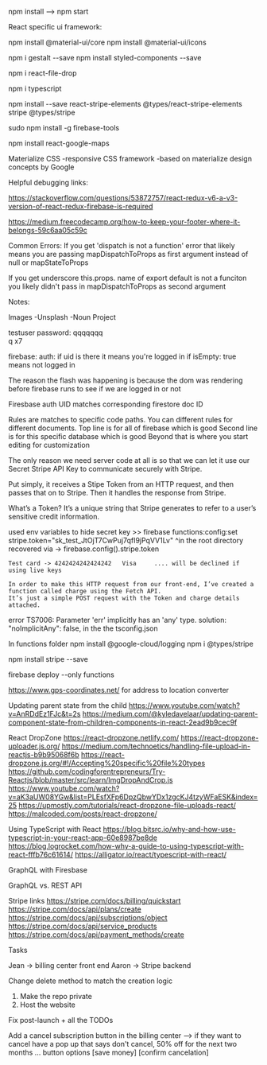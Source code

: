 
npm install --> npm start

React specific ui framework:

npm install @material-ui/core
npm install @material-ui/icons


npm i gestalt --save
npm install styled-components --save


npm i react-file-drop

npm i typescript

npm install --save react-stripe-elements @types/react-stripe-elements stripe @types/stripe

sudo npm install -g firebase-tools

npm install react-google-maps


Materialize CSS
-responsive CSS framework
-based on materialize design concepts by Google

Helpful debugging links:

https://stackoverflow.com/questions/53872757/react-redux-v6-a-v3-version-of-react-redux-firebase-is-required

https://medium.freecodecamp.org/how-to-keep-your-footer-where-it-belongs-59c6aa05c59c

Common Errors:
If you get 'dispatch is not a function' error that likely means you are passing mapDispatchToProps as first argument instead of null or mapStateToProps

If you get underscore this.props. name of export default is not a funciton you likely didn't pass in mapDispatchToProps as second argument


Notes:

Images
-Unsplash
-Noun Project

testuser password: qqqqqqq  
q x7

firebase: auth: if uid is there it means you're logged in
  if isEmpty: true means not logged in

The reason the flash was happening is because the dom was rendering before firebase runs to see if we are logged in or not

Firesbase auth UID matches corresponding firestore doc ID

Rules are matches to specific code paths. You can different rules for different documents.
  Top line is for all of firebase which is good
  Second line is for this specific database which is good
  Beyond that is where you start editing for customization




  The only reason we need server code at all is so that we can let it use our Secret Stripe API Key
  to communicate securely with Stripe.

  Put simply, it receives a Stipe Token from an HTTP request, and then passes that on to Stripe.
  Then it handles the response from Stripe.

  What’s a Token? It’s a unique string that Stripe generates to refer to a user’s sensitive credit information.


  used env variables to hide secret key >> firebase functions:config:set stripe.token="sk_test_JtOjT7CwPuj7qfI9jPqVV1Lv"
                                                ^in the root directory
    recovered via -> firebase.config().stripe.token

    Test card -> 4242424242424242	Visa     .... will be declined if using live keys

    In order to make this HTTP request from our front-end, I’ve created a function called charge using the Fetch API.
    It’s just a simple POST request with the Token and charge details attached.


error TS7006: Parameter 'err' implicitly has an 'any' type.
solution: "noImplicitAny": false, in the the tsconfig.json


In functions folder
  npm install @google-cloud/logging
  npm i @types/stripe


  npm install stripe --save


firebase deploy --only functions



https://www.gps-coordinates.net/   for address to location converter



Updating parent state from the child
  https://www.youtube.com/watch?v=AnRDdEz1FJc&t=2s
  https://medium.com/@kyledavelaar/updating-parent-component-state-from-children-components-in-react-2ead9b9cec9f

React DropZone
  https://react-dropzone.netlify.com/
  https://react-dropzone-uploader.js.org/
  https://medium.com/technoetics/handling-file-upload-in-reactjs-b9b95068f6b
  https://react-dropzone.js.org/#!/Accepting%20specific%20file%20types
  https://github.com/codingforentrepreneurs/Try-Reactjs/blob/master/src/learn/ImgDropAndCrop.js
  https://www.youtube.com/watch?v=aK3aUW08YGw&list=PLEsfXFp6DpzQbwYDx1zgcKJ4tzyWFaESK&index=25
  https://upmostly.com/tutorials/react-dropzone-file-uploads-react/
  https://malcoded.com/posts/react-dropzone/



Using TypeScript with React
  https://blog.bitsrc.io/why-and-how-use-typescript-in-your-react-app-60e8987be8de
  https://blog.logrocket.com/how-why-a-guide-to-using-typescript-with-react-fffb76c61614/
  https://alligator.io/react/typescript-with-react/

GraphQL with Firesbase

GraphQL vs. REST API



Stripe links
https://stripe.com/docs/billing/quickstart
https://stripe.com/docs/api/plans/create
https://stripe.com/docs/api/subscriptions/object
https://stripe.com/docs/api/service_products
https://stripe.com/docs/api/payment_methods/create






Tasks

Jean -> billing center front end
Aaron -> Stripe backend

Change delete method to match the creation logic

1. Make the repo private
2. Host the website


Fix post-launch + all the TODOs

Add a cancel subscription button in the billing center --> if they want to cancel have a pop up that says don't cancel, 50% off for the next two months ... button options [save money] [confirm cancelation]
